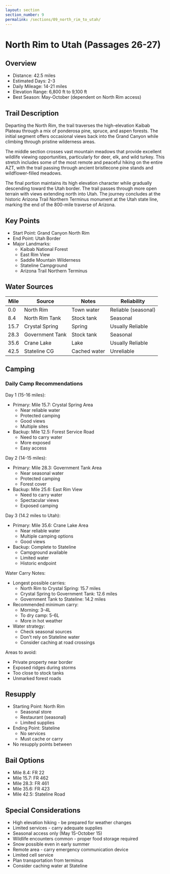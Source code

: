 ```yaml
---
layout: section
section_number: 9
permalink: /sections/09_north_rim_to_utah/
---
```


# North Rim to Utah (Passages 26-27)

## Overview
- Distance: 42.5 miles
- Estimated Days: 2-3
- Daily Mileage: 14-21 miles
- Elevation Range: 6,800 ft to 9,100 ft
- Best Season: May-October (dependent on North Rim access)

## Trail Description
Departing the North Rim, the trail traverses the high-elevation Kaibab Plateau through a mix of ponderosa pine, spruce, and aspen forests. The initial segment offers occasional views back into the Grand Canyon while climbing through pristine wilderness areas.

The middle section crosses vast mountain meadows that provide excellent wildlife viewing opportunities, particularly for deer, elk, and wild turkey. This stretch includes some of the most remote and peaceful hiking on the entire AZT, with the trail passing through ancient bristlecone pine stands and wildflower-filled meadows.

The final portion maintains its high elevation character while gradually descending toward the Utah border. The trail passes through more open terrain with views extending north into Utah. The journey concludes at the historic Arizona Trail Northern Terminus monument at the Utah state line, marking the end of the 800-mile traverse of Arizona.

## Key Points
- Start Point: Grand Canyon North Rim
- End Point: Utah Border
- Major Landmarks:
  - Kaibab National Forest
  - East Rim View
  - Saddle Mountain Wilderness
  - Stateline Campground
  - Arizona Trail Northern Terminus

## Water Sources

| Mile | Source | Notes | Reliability |
|------|---------|-------|-------------|
| 0.0 | North Rim | Town water | Reliable (seasonal) |
| 8.4 | North Rim Tank | Stock tank | Seasonal |
| 15.7 | Crystal Spring | Spring | Usually Reliable |
| 28.3 | Government Tank | Stock tank | Seasonal |
| 35.6 | Crane Lake | Lake | Usually Reliable |
| 42.5 | Stateline CG | Cached water | Unreliable |

## Camping
### Daily Camp Recommendations
Day 1 (15-16 miles):
- Primary: Mile 15.7: Crystal Spring Area
  - Near reliable water
  - Protected camping
  - Good views
  - Multiple sites
- Backup: Mile 12.5: Forest Service Road
  - Need to carry water
  - More exposed
  - Easy access

Day 2 (14-15 miles):
- Primary: Mile 28.3: Government Tank Area
  - Near seasonal water
  - Protected camping
  - Forest cover
- Backup: Mile 25.6: East Rim View
  - Need to carry water
  - Spectacular views
  - Exposed camping

Day 3 (14.2 miles to Utah):
- Primary: Mile 35.6: Crane Lake Area
  - Near reliable water
  - Multiple camping options
  - Good views
- Backup: Complete to Stateline
  - Campground available
  - Limited water
  - Historic endpoint

Water Carry Notes:
- Longest possible carries:
  - North Rim to Crystal Spring: 15.7 miles
  - Crystal Spring to Government Tank: 12.6 miles
  - Government Tank to Stateline: 14.2 miles
- Recommended minimum carry:
  - Morning: 3-4L
  - To dry camp: 5-6L
  - More in hot weather
- Water strategy:
  - Check seasonal sources
  - Don't rely on Stateline water
  - Consider caching at road crossings

Areas to avoid:
- Private property near border
- Exposed ridges during storms
- Too close to stock tanks
- Unmarked forest roads

## Resupply
- Starting Point: North Rim
  - Seasonal store
  - Restaurant (seasonal)
  - Limited supplies
- Ending Point: Stateline
  - No services
  - Must cache or carry
- No resupply points between

## Bail Options
- Mile 8.4: FR 22
- Mile 15.7: FR 462
- Mile 28.3: FR 461
- Mile 35.6: FR 423
- Mile 42.5: Stateline Road

## Special Considerations
- High elevation hiking - be prepared for weather changes
- Limited services - carry adequate supplies
- Seasonal access only (May 15-October 15)
- Wildlife encounters common - proper food storage required
- Snow possible even in early summer
- Remote area - carry emergency communication device
- Limited cell service
- Plan transportation from terminus
- Consider caching water at Stateline
